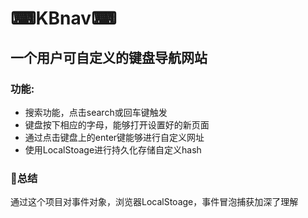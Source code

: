 # ⌨KBnav⌨

## 一个用户可自定义的键盘导航网站

### 功能:
- 搜索功能，点击search或回车键触发
- 键盘按下相应的字母，能够打开设置好的新页面
- 通过点击键盘上的enter键能够进行自定义网址
- 使用LocalStoage进行持久化存储自定义hash

### 👾总结
通过这个项目对事件对象，浏览器LocalStoage，事件冒泡捕获加深了理解
